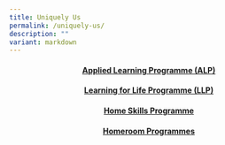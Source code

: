 ```yaml
---
title: Uniquely Us
permalink: /uniquely-us/
description: ""
variant: markdown
---
```

<h4 style="text-align: center;"><strong><a href="https://sites.google.com/moe.edu.sg/fcps-g-site-speak-up-at-fuchun/speak-up-at-fuchun-home">Applied Learning Programme (ALP)</a></strong></h4>
<h4 style="text-align: center;"><strong><a href="https://sites.google.com/moe.edu.sg/fcps-g-site-arts/arts-home">Learning for Life Programme (LLP)</a></strong></h4>
<h4 style="text-align: center;"><strong><a href="https://sites.google.com/moe.edu.sg/fcps-g-site-home-skills-prog/home-skills-home">Home Skills Programme</a></strong></h4>
<h4 style="text-align: center;"><strong><a href="https://sites.google.com/moe.edu.sg/fcps-g-site-homeroom-prog/homeroom-home">Homeroom Programmes</a></strong></h4>